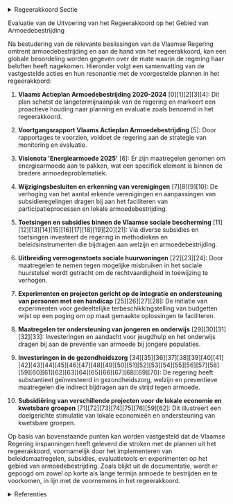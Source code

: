 

<details>
        <summary>Regeerakkoord Sectie </summary>
        <p>2.2.8 Resultaatsgerichte monitoring Meten is weten. We hanteren voortaan een nominale armoede-indicator die rekening houdt met alle tegemoetkomingen en sociale voordelen, zodat we naast het armoederisico ook de feitelijke armoede correct in kaart kunnen brengen en aanpakken. Deze nieuwe Vlaamse armoede-indicator houdt per gezins-vorm rekening met een korf van goederen en diensten en het referentiebudget dat nodig is om niet in armoede te leven. Daarnaast voorzien we in een set van kwantitatieve en kwalitatieve armoede- indicatoren, die naast het armoederisico, ons beter in staat stellen om armoede in al zijn aspecten beter te meten, gerichte maat regelen te nemen die inactiviteitsvallen net zoals de eerste promotieval vermijden, en de effecten van de inspanningen op Vlaams én lokaal niveau beter in beeld te brengen. Zo registreren en analyseren we tot op lokaal niveau de in- en uitstroom-cijfers uit armoede: hoe en hoeveel mensen werden concreet uit armoede geholpen, en waaruit bestaat de nieuwe instroom (zoals bv. erkende vluchtelingen). De evaluatie van beleidsmaatregelen is van cruciaal belang in het kader van armoede-bestrijding. We onderzoeken hoe beleids-maatregelen de levenskwaliteit van mensen in armoede effectief verhogen. We voeren armoedebeleid op basis van wat weten-schappelijk aantoonbaar werkt, en hanteren hierbij de nodige vernieuwende concepten. </p>
        </details> 

Evaluatie van de Uitvoering van het Regeerakkoord op het Gebied van Armoedebestrijding

Na bestudering van de relevante beslissingen van de Vlaamse Regering omtrent armoedebestrijding en aan de hand van het regeerakkoord, kan een globale beoordeling worden gegeven over de mate waarin de regering haar beloften heeft nagekomen. Hieronder volgt een samenvatting van de vastgestelde acties en hun resonantie met de voorgestelde plannen in het regeerakkoord:

1. **Vlaams Actieplan Armoedebestrijding 2020-2024** \[0\]\[1\]\[2\]\[3\]\[4\]: Dit plan schetst de langetermijnaanpak van de regering en markeert een proactieve houding naar planning en evaluatie zoals benoemd in het regeerakkoord. 

2. **Voortgangsrapport Vlaams Actieplan Armoedebestrijding** \[5\]: Door rapportages te voorzien, voldoet de regering aan de strategie van monitoring en evaluatie.

3. **Visienota 'Energiearmoede 2025'** \[6\]: Er zijn maatregelen genomen om energiearmoede aan te pakken, wat een specifiek element is binnen de bredere armoedeproblematiek.

4. **Wijzigingsbesluiten en erkenning van verenigingen** \[7\]\[8\]\[9\]\[10\]: De verhoging van het aantal erkende verenigingen en aanpassingen van subsidieregelingen dragen bij aan het faciliteren van participatieprocessen en lokale armoedebestrijding.

5. **Toetsingen en subsidies binnen de Vlaamse sociale bescherming** \[11\]\[12\]\[13\]\[14\]\[15\]\[16\]\[17\]\[18\]\[19\]\[20\]\[21\]: Via diverse subsidies en toetsingen investeert de regering in methodieken en beleidsinstrumenten die bijdragen aan welzijn en armoedebestrijding.

6. **Uitbreiding vermogenstoets sociale huurwoningen** \[22\]\[23\]\[24\]: Door maatregelen te nemen tegen mogelijke misbruiken in het sociale huurstelsel wordt getracht om de rechtvaardigheid in toewijzing te verhogen.

7. **Experimenten en projecten gericht op de integratie en ondersteuning van personen met een handicap** \[25\]\[26\]\[27\]\[28\]: De initiatie van experimenten voor gedeeltelijke terbeschikkingstelling van budgetten wijst op een poging om op maat gemaakte oplossingen te faciliteren.

8. **Maatregelen ter ondersteuning van jongeren en onderwijs** \[29\]\[30\]\[31\]\[32\]\[33\]: Investeringen en aandacht voor jeugdhulp en het onderwijs dragen bij aan de preventie van armoede bij jongere populaties.

9. **Investeringen in de gezondheidszorg** \[34\]\[35\]\[36\]\[37\]\[38\]\[39\]\[40\]\[41\]\[42\]\[43\]\[44\]\[45\]\[46\]\[47\]\[48\]\[49\]\[50\]\[51\]\[52\]\[53\]\[54\]\[55\]\[56\]\[57\]\[58\]\[59\]\[60\]\[61\]\[62\]\[63\]\[64\]\[65\]\[66\]\[67\]\[68\]\[69\]\[70\]: De regering heeft substantieel geïnvesteerd in gezondheidszorg, welzijn en preventieve maatregelen die indirect bijdragen aan de strijd tegen armoede.

10. **Subsidiëring van verschillende projecten voor de lokale economie en kwetsbare groepen** \[71\]\[72\]\[73\]\[74\]\[75\]\[76\]\[59\]\[62\]: Dit illustreert een doelgerichte stimulatie van lokale economieën en ondersteuning van kwetsbare groepen.

Op basis van bovenstaande punten kan worden vastgesteld dat de Vlaamse Regering inspanningen heeft geleverd die stroken met de plannen uit het regeerakkoord, voornamelijk door het implementeren van beleidsmaatregelen, subsidies, evaluatietools en experimenten op het gebied van armoedebestrijding. Zoals blijkt uit de documentatie, wordt er gepoogd om zowel op korte als lange termijn armoede te bestrijden en te voorkomen, in lijn met de voornemens in het regeerakkoord.

<details>
        <summary> Referenties</summary>
        **[\[0\]]** : **(2020-03-20)** Vlaams Actieplan Armoedebestrijding 2020-2024: doelstellingenkader 

**[\[1\]](http://themis.vlaanderen.be/id/resource/6351cc20-4927-11ec-94bb-99a9d1e168fe)** : **(2020-09-25)** Vlaams Actieplan Armoedebestrijding 2020-2024   De Vlaamse Regering keurt het Vlaams Actieplan Armoedebestrijding 2020-2024 goed. Het plan omschrijft de planning van de belangrijkste beleidsmaatregele... 

**[\[2\]](http://themis.vlaanderen.be/id/nieuwsbrief-info/6356A91C1EA6B745D23CC599)** : **(2022-10-28)** Bijsturing van het Vlaams Actieplan Armoedebestrijding (VAPA) 2020-2024 

**[\[3\]]** : **(2020-01-31)** Vlaams Actieplan Armoedebestrijding (VAPA) 2020-2024: traject 

**[\[4\]]** : **(2020-01-31)** Schriftelijke vraag van 29 januari 2020 van mevrouw Ann De Martelaer, gesteld aan alle Vlaamse ministers, betreffende "Beleidsdomein Buitenlandse Zaken, Cultuur, ICT en Facilitair Management – Armoede... 

**[\[5\]](http://themis.vlaanderen.be/id/nieuwsbrief-info/62389AB36BB7B593CFC18C43)** : **(2022-03-25)** Voortgangsrapport van het Vlaams Actieplan Armoedebestrijding 2020-2024 

**[\[6\]](http://themis.vlaanderen.be/id/nieuwsbrief-info/61AF126C364ED9000900043D)** : **(2021-12-10)** Visienota 'Energiearmoede 2025'   In Vlaanderen heeft ongeveer 15% van de gezinnen te kampen met energiearmoede. Bovendien zijn de energieprijzen de laatste tijd sterk gestegen. Het Regeerakkoord 2019... 

**[\[7\]](http://themis.vlaanderen.be/id/nieuwsbrief-info/61E7CEAD364ED90008000217)** : **(2022-01-21)** Erkenning verenigingen waar armen het woord nemen: wijzigingsbesluit Voorontwerp van besluit van de Vlaamse Regering tot wijziging van artikel 23 van het besluit van de Vlaamse Regering van 15 mei 200... 

**[\[8\]](http://themis.vlaanderen.be/id/nieuwsbrief-info/6228675A6BB7B593CFC18473)** : **(2022-03-11)** Erkenning verenigingen waar armen het woord nemen: wijzigingsbesluit Ontwerpbesluit van de Vlaamse Regering tot wijziging van artikel 23 van het besluit van de Vlaamse Regering van 15 mei 2009 betreff... 

**[\[9\]](http://themis.vlaanderen.be/id/nieuwsbericht/649AB4D42D77B42474D4E85A)** : **(2023-06-30)** Wijzigingsbesluit armoedebestrijding: procedure erkenning als vormingsorganisatie rond armoede Ontwerpbesluit van de Vlaamse Regering tot wijziging van het besluit van de Vlaamse Regering van 15 mei 2... 

**[\[10\]](http://themis.vlaanderen.be/id/nieuwsbericht/643FF17DCA1CB15B58CF473A)** : **(2023-04-21)** Wijzigingsbesluit armoedebestrijding: procedure erkenning als vormingsorganisatie rond armoede Voorontwerp van besluit van de Vlaamse Regering tot wijziging van het besluit van de Vlaamse Regering van... 

**[\[11\]](http://themis.vlaanderen.be/id/nieuwsbrief-info/639C2083C2B90D4571CF90B2)** : **(2022-12-16)** Plan Vlaamse Veerkracht: uitgaventoetsing Vlaamse sociale bescherming Uitgaventoetsing Vlaamse sociale bescherming  Een uitgaventoetsing wordt in de Vlaamse Codex Overheidsfinanciën gedefinieerd als '... 

**[\[12\]](http://themis.vlaanderen.be/id/nieuwsbrief-info/6358F8451EA6B745D23CC8C4)** : **(2022-10-28)** Plan Vlaamse Veerkracht: subsidie meetmethodiek woonkwaliteit woonzorgcentra Vlaams Instituut voor Kwaliteit van Zorg (VIKZ) en Vlaamse Ouderenraad: subsidie meetmethodiek woonkwaliteit Ontwerpbesluit... 

**[\[13\]](http://themis.vlaanderen.be/id/nieuwsbericht/65854361E2E2C9E5814C2D87)** : **(2023-12-22)** VZW Persoonsvolgend Budgetwijzer: beheer Waarderingstool in het Vlaamse beleidsdomein Welzijn, Volksgezondheid en Gezin Ontwerpbesluit van de Vlaamse Regering tot toekenning van een subsidie aan VZW P... 

**[\[14\]](http://themis.vlaanderen.be/id/resource/40edf240-492b-11ec-94bb-99a9d1e168fe)** : **(2019-12-20)** Sciensano: subsidie ontwikkeling en uitvoering preventiebarometer Ontwerpbesluit van de Vlaamse Regering tot toekenning van een subsidie aan Sciensano voor de ontwikkeling en uitvoering van een onderz... 

**[\[15\]](http://themis.vlaanderen.be/id/nieuwsbericht/64A3DB102D77B42474D4F695)** : **(2023-07-07)** Sciensano: subsidie tweede editie Preventiebarometer Ontwerpbesluit van de Vlaamse Regering tot toekenning van een subsidie aan Sciensano voor de uitvoering van de tweede editie van de Preventiebarome... 

**[\[16\]](http://themis.vlaanderen.be/id/nieuwsbrief-info/60E428C2364ED9000800086E)** : **(2021-07-09)** Gezond Leven: subsidie voor de uitvoering van de indicatorenbevraging 'preventief gezondheidsbeleid' Ontwerpbesluit van de Vlaamse Regering tot toekenning van een subsidie aan Gezond Leven voor de uit... 

**[\[17\]](http://themis.vlaanderen.be/id/nieuwsbrief-info/6386187386124BBA17062B60)** : **(2022-12-02)** Sciensano: wijziging subsidiebesluit onderzoek rond preventie bij de Vlaamse bevolking (preventiebarometer) Ontwerpbesluit van de Vlaamse Regering tot wijziging van het besluit van 20 december 2019 to... 

**[\[18\]]** : **(2020-06-26)** Vlaams ouderenbeleidsplan 2020-2025: doelstellingenkader 

**[\[19\]](http://themis.vlaanderen.be/id/nieuwsbrief-info/60A36D6D364ED90008000344)** : **(2021-05-21)** Schriftelijke vraag van 7 mei 2021 van mevrouw Caroline Gennez, gesteld aan alle Vlaamse ministers, betreffende "Vlaamse overheid – Monitoring werkbaarheid" 

**[\[20\]]** : **(2020-07-10)** Conceptnota: “Een beleidskader voor Individueel maatwerk (IMW)” 

**[\[21\]](http://themis.vlaanderen.be/id/resource/d3d42290-4927-11ec-94bb-99a9d1e168fe)** : **(2020-07-17)** vzw Welzijnszorg: subsidie Knooppunt Armoede-Onderwijs Ontwerpbesluit van de Vlaamse Regering tot toekenning van een subsidie van maximaal 298.000 euro aan de vzw Welzijnszorg voor het organiseren van... 

**[\[22\]](http://themis.vlaanderen.be/id/resource/6c901a00-492a-11ec-94bb-99a9d1e168fe)** : **(2020-03-13)** Wijziging uitvoeringsbesluit decreet Vlaamse Sociale Bescherming: aanpassing verminderingscoëfficiënt ouderenvoorzieningen Ontwerpbesluit van de Vlaamse Regering tot wijziging van artikel 473 van het ... 

**[\[23\]](http://themis.vlaanderen.be/id/nieuwsbericht/64AE6C740592342F299DBA03)** : **(2023-07-14)** Middelentoets sociale huurwoning: wijziging besluit Vlaamse Codex Wonen 2021 Voorontwerp van besluit van de Vlaamse Regering tot wijziging van het Besluit Vlaamse Codex Wonen van 2021, wat betreft de ... 

**[\[24\]](http://themis.vlaanderen.be/id/nieuwsbericht/64F6EB0E3605E1AC863BE362)** : **(2023-09-08)** Uitbreiding vermogenstoets sociale huurwoning: wijziging besluit Vlaamse Codex Wonen 2021 Ontwerpbesluit van de Vlaamse Regering tot wijziging van het Besluit Vlaamse Codex Wonen van 2021, wat betreft... 

**[\[25\]](http://themis.vlaanderen.be/id/resource/5dd3e1a0-4924-11ec-94bb-99a9d1e168fe)** : **(2021-04-02)** Gefaseerde invoering BelRAI-beoordelingsinstrument in de Vlaamse sociale bescherming: uitvoeringsbesluit Voorontwerp van besluit van de Vlaamse Regering over de tenuitvoerlegging van BelRAI en tot wij... 

**[\[26\]](http://themis.vlaanderen.be/id/nieuwsbrief-info/60AE15D5364ED90008000201)** : **(2021-05-28)** Gefaseerde invoering BelRAI-beoordelingsinstrument in de Vlaamse sociale bescherming: uitvoeringsbesluit Ontwerpbesluit van de Vlaamse Regering over de tenuitvoerlegging van BelRAI en tot wijziging va... 

**[\[27\]](http://themis.vlaanderen.be/id/nieuwsbrief-info/62CD37D28E6C4430A88987DD)** : **(2022-07-15)** Experiment voor de gedeeltelijke terbeschikkingstelling van budgetten voor niet-rechtstreeks toegankelijke zorg en ondersteuning aan personen met een handicap in prioriteitengroep twee Voorontwerp van... 

**[\[28\]](http://themis.vlaanderen.be/id/nieuwsbrief-info/632046505CD4B179BD8709E2)** : **(2022-09-16)** Experiment voor de gedeeltelijke terbeschikkingstelling van budgetten voor niet-rechtstreeks toegankelijke zorg en ondersteuning aan personen met een handicap in prioriteitengroep twee Ontwerpbesluit ... 

**[\[29\]](http://themis.vlaanderen.be/id/nieuwsbrief-info/61F3ECEAD5F0FAFA87AFA681)** : **(2022-01-28)** Conceptnota: “onderwijskwaliteit verder monitoren via Vlaamse toetsen” 

**[\[30\]](http://themis.vlaanderen.be/id/resource/a9389230-4924-11ec-94bb-99a9d1e168fe)** : **(2021-03-12)** Monitoring van de nieuwe omkadering gewoon basisonderwijs 

**[\[31\]]** : **(2020-02-21)** Monitoring van de nieuwe omkadering gewoon basisonderwijs 

**[\[32\]](http://themis.vlaanderen.be/id/nieuwsbrief-info/60E42257364ED900080007BF)** : **(2021-07-09)** Taalscreening bij het begin van de leerplicht in het gewoon basisonderwijs: vastlegging instrument en manier van afname 

**[\[33\]](http://themis.vlaanderen.be/id/nieuwsbericht/646C6B7F8E8235823F6B819F)** : **(2023-05-26)** Monitoring Nieuwe Omkadering Gewoon Basisonderwijs 

**[\[34\]](http://themis.vlaanderen.be/id/nieuwsbericht/6538D9F79DAB6626D11E5485)** : **(2023-10-27)** Subsidie beheer waarderingstool in het beleidsdomein Welzijn, Volksgezondheid en Gezin (WVG): herverdelingsbesluit A. Ontwerpbesluit van de Vlaamse Regering over de oproep tot subsidieaanvragen voor h... 

**[\[35\]](http://themis.vlaanderen.be/id/nieuwsbrief-info/60D1DC33364ED9000800030A)** : **(2021-06-25)** Gemeenschapsinstellingen: experiment ‘kortverblijf met mobiele begeleiding’ met één jaar verlengd   De Vlaamse Regering keurde op 24 april 2020 een aantal maatregelen goed om de instroommogelijkheden ... 

**[\[36\]](http://themis.vlaanderen.be/id/nieuwsbrief-info/639048ACC2B90D4571CF7663)** : **(2022-12-09)** Plan Vlaamse Veerkracht: uitgaventoetsing ‘Duurzaam watergebruik en de organisatie van het waterlandschap’ Uitgaventoetsing water  Een uitgaventoetsing wordt in de Vlaamse Codex Overheidsfinanciën ged... 

**[\[37\]](http://themis.vlaanderen.be/id/nieuwsbrief-info/61E7C648364ED9000800020D)** : **(2022-01-21)** Vastleggen maatschappelijke uitdagingen in het kader van projectsubsidies sociaal-cultureel volwassenenwerk   De Vlaamse Regering wil binnen de projectregeling van het decreet sociaal- cultureel volwa... 

**[\[38\]](http://themis.vlaanderen.be/id/nieuwsbrief-info/63773DD534B8770AF8FDEC17)** : **(2022-11-18)** Plan Vlaamse Veerkracht: Bestek onderzoek 'uitgaventoetsing: gezinsfiscaliteit en gezinsbijslag' Uitgaventoetsing gezinsfiscaliteit en gezinsbijslag Bestek nr. VO/FB/DEP/2022/008/BOBFO  De Vlaamse Reg... 

**[\[39\]](http://themis.vlaanderen.be/id/nieuwsbrief-info/608A6D03364ED90008000A1F)** : **(2021-04-30)** Plan Vlaamse Veerkracht: versterking mentaal welzijn via acties 'Zorgzame Buurten' Versterking mentaal welzijn: zorgzame buurten  In het kader van het relanceplan Vlaamse Veerkracht enerzijds en het r... 

**[\[40\]]** : **(2020-09-18)** Rapportage uitvoeringsgraad meerjarenprogramma van de algemene evaluaties 

**[\[41\]](http://themis.vlaanderen.be/id/nieuwsbericht/63EA50172E929B312AB5D4E0)** : **(2023-02-17)** Conceptnota voor een geïntegreerd gezins- en jeugdhulpbeleid: “Vroeg & Nabij” 

**[\[42\]](http://themis.vlaanderen.be/id/nieuwsbrief-info/639847DDC2B90D4571CF89CE)** : **(2022-12-16)** Plan Vlaamse Veerkracht: uitgaventoetsing Modal Shift Goederenvervoer Uitgaventoetsing Modal Shift Goederenvervoer  Een uitgaventoetsing wordt in de Vlaamse Codex Overheidsfinanciën gedefinieerd als '... 

**[\[43\]](http://themis.vlaanderen.be/id/nieuwsbrief-info/634E51E71EA6B745D23CBD8A)** : **(2022-10-21)** Vlaamse bijdrage aan het tweede Vrijwillig Nationaal Rapport over de voortgang van Agenda 2030 en de duurzame ontwikkelingsdoelstellingen 

**[\[44\]](http://themis.vlaanderen.be/id/resource/d7375220-4924-11ec-94bb-99a9d1e168fe)** : **(2021-02-26)** Schriftelijke vraag van 11 februari 2021 van de heer Maxim Veys, gesteld aan alle Vlaamse ministers, betreffende "Verticaal Permanent Armoedeoverleg (VPAO) - Stand van zaken" 

**[\[45\]](http://themis.vlaanderen.be/id/nieuwsbrief-info/6230A0C66BB7B593CFC189BA)** : **(2022-03-18)** Plan Vlaamse Veerkracht: Versterking mentaal welzijn door zorgzame buurten Versterking mentaal welzijn: zorgzame buurten  ​Op 30 april 2021 keurde de Vlaamse Regering de uitwerking van het beleid zorg... 

**[\[46\]](http://themis.vlaanderen.be/id/nieuwsbrief-info/60ED372F364ED900080012AF)** : **(2021-07-16)** 2 miljoen euro extra voor subsidieoproepen 'Werkbaarheidscheque' en 'verhoging kmo-Portefeuille' voor 2021   De Vlaamse Regering voorziet 2 miljoen euro bijkomende middelen in het kader van de subsidi... 

**[\[47\]](http://themis.vlaanderen.be/id/nieuwsbrief-info/627B80CA1C4A193816C310A9)** : **(2022-05-13)** Aanpassing grenswaarden BelRAI Screener: wijzigingsbesluit Ontwerpbesluit van de Vlaamse Regering tot wijziging van artikel 151 en 153 van het besluit van de Vlaamse Regering van 30 november 2018 houd... 

**[\[48\]](http://themis.vlaanderen.be/id/resource/0abbcc20-4925-11ec-94bb-99a9d1e168fe)** : **(2021-02-12)** Gefaseerde invoering BelRAI-beoordelingsinstrument in de Vlaamse sociale bescherming: uitvoeringsbesluit Voorontwerp van besluit van de Vlaamse Regering over de tenuitvoerlegging van BelRAI en tot wij... 

**[\[49\]](http://themis.vlaanderen.be/id/nieuwsbrief-info/62389B0E6BB7B593CFC18C52)** : **(2022-03-25)** Vlaams ouderenbeleidsplan 2020-2025: uitgewerkt actieplan 

**[\[50\]](http://themis.vlaanderen.be/id/nieuwsbrief-info/60D5817C364ED9000800049F)** : **(2021-06-25)** Vlaams intersectoraal akkoord (VIA6): maatregelen kwaliteit ouderenzorg Voorontwerp van besluit van de Vlaamse Regering tot wijziging van het besluit van de Vlaamse Regering van 30 november 2018 houde... 

**[\[51\]](http://themis.vlaanderen.be/id/nieuwsbericht/655F1D4FE2E2C9E5814BD271)** : **(2023-11-23)** Aanpak besteding middelen voor verderzetting onderbouwde aanpak energiebesparing gebouwenpark sector Welzijn, Volksgezondheid en Gezin   De Vlaamse Regering neemt kennis van de verderzetting van de on... 

**[\[52\]](http://themis.vlaanderen.be/id/nieuwsbericht/64A3E28B2D77B42474D4F739)** : **(2023-07-07)** Verlenging projectduur sociale infrastructuurprojecten gericht op terugdringen van (kans)armoede in de stad Ontwerpbesluit van de Vlaamse Regering tot wijziging van het besluit van de Vlaamse Regering... 

**[\[53\]](http://themis.vlaanderen.be/id/nieuwsbrief-info/6201466BD5F0FAFA87AFAC3D)** : **(2022-02-11)** VIA6: uitvoering maatregelen Ontwerpbesluit van de Vlaamse Regering tot wijziging van het besluit van de Vlaamse Regering van 28 juni 2019 betreffende de programmatie, de erkenningsvoorwaarden en de s... 

**[\[54\]](http://themis.vlaanderen.be/id/resource/b81f8410-492a-11ec-94bb-99a9d1e168fe)** : **(2020-02-14)** Generieke besparingsmaatregel beleidsveld Wonen Voorontwerp van besluit van de Vlaamse Regering houdende implementatie van een generieke besparingsmaatregel in de subsidies aan gewezen DAC-werknemers,... 

**[\[55\]](http://themis.vlaanderen.be/id/resource/585863f0-4928-11ec-94bb-99a9d1e168fe)** : **(2020-07-10)** COVID-19: Subsidie consumptiebudget kwetsbare doelgroepen Ontwerpbesluit van de Vlaamse Regering tot toekenning van een specifieke subsidie aan de Vlaamse gemeenten, OCMW’s en de Vlaamse Gemeenschapsc... 

**[\[56\]](http://themis.vlaanderen.be/id/nieuwsbericht/65815A93E2E2C9E5814C1FB8)** : **(2023-12-22)** Uitvoeringsbesluit individueel maatwerk: wijziging leeftijdsgrenzen doelgroepvermindering voor personen zonder recente, duurzame werkervaring Voorontwerp van besluit van de Vlaamse Regering tot wijzig... 

**[\[57\]](http://themis.vlaanderen.be/id/nieuwsbrief-info/61B84BA2364ED90009000D8D)** : **(2021-12-17)** Wijzigingsbesluit wijk-werken: éénmalige toelage voor inkomstenverlies wijk- werkorganisatoren Ontwerpbesluit van de Vlaamse Regering tot wijziging van artikel 40 van het besluit van de Vlaamse Regeri... 

**[\[58\]](http://themis.vlaanderen.be/id/resource/77a19050-4924-11ec-94bb-99a9d1e168fe)** : **(2021-04-02)** Plan Vlaamse Veerkracht: Investeren in mediawijsheid van de Vlaming Investeren in mediawijsheid van de Vlaming  In het kader van het project  ‘Investeren in mediawijsheid  van de Vlaming’ keurt de Vla... 

**[\[59\]](http://themis.vlaanderen.be/id/resource/f4cdfd70-4929-11ec-94bb-99a9d1e168fe)** : **(2020-04-10)** Coronavirus COVID-19 en impact op maatschappelijk kwetsbare kinderen en jongeren   De maatregelen ter bestrijding van het coronavirus hebben een specifieke impact op kinderen en jongeren in maatschapp... 

**[\[60\]](http://themis.vlaanderen.be/id/resource/ad6185f0-4925-11ec-94bb-99a9d1e168fe)** : **(2020-12-18)** Eindrapport Centraal Expertencomité ‘Monitoring Discriminatie’ 

**[\[61\]]** : **(2020-06-12)** Evaluatie van het decreet van 12 juli 2013 betreffende de integrale jeugdhulp 

**[\[62\]](http://themis.vlaanderen.be/id/nieuwsbericht/6491588F2D77B42474D4D941)** : **(2023-06-23)** Hoge Raad voor de Statistiek: voordracht vertegenwoordigers van de Vlaamse Gemeenschap 

**[\[63\]](http://themis.vlaanderen.be/id/nieuwsbrief-info/60AE150D364ED90008000200)** : **(2021-05-28)** Erkenning Steunpunt Welzijn, Volksgezondheid en Gezin (2021-2026)   De Vlaamse Regering erkent het consortium onder leiding van de KULeuven als Steunpunt Welzijn, Volksgezondheid en Gezin IV (Steunpun... 

**[\[64\]](http://themis.vlaanderen.be/id/nieuwsbrief-info/60DC2EED364ED90008000378)** : **(2021-07-02)** Besteding middelen Vlaams Klimaatfonds (VKF) voor verderzetting onderbouwde aanpak energiebesparing gebouwenpark in de sector Welzijn, Volksgezondheid en Gezin   De Vlaamse Regering neemt kennis van d... 

**[\[65\]](http://themis.vlaanderen.be/id/nieuwsbericht/651BE1857FDB1A5D07827920)** : **(2023-10-06)** Impact geografische omschrijving werkingsgebieden afvalintercommunales op efficiëntie logistiek huishoudelijk afval in Vlaanderen 

**[\[66\]]** : **(2020-05-15)** Overzicht maatregelen voor kwetsbare gezinnen in het kader Covid19-maatregelen 

**[\[67\]]** : **(2020-07-03)** Overzicht maatregelen voor kwetsbare gezinnen in het kader Covid19-maatregelen 

**[\[68\]](http://themis.vlaanderen.be/id/nieuwsbrief-info/60A5174D364ED90008000392)** : **(2021-05-21)** Plan Vlaamse Veerkracht: dossier 138 Opvolging actieplan mentaal welzijn  In het kader van het regeerakkoord, de beleidsnota Welzijn, Volksgezondheid en Gezin en Armoedebestrijding en het relanceplan ... 

**[\[69\]](http://themis.vlaanderen.be/id/nieuwsbericht/648821642D77B42474D4CDB2)** : **(2023-06-16)** Vereenvoudiging van de toeleidingsprocedure naar een persoonsvolgend budget 

**[\[70\]](http://themis.vlaanderen.be/id/nieuwsbrief-info/638F3C1AC2B90D4571CF7598)** : **(2022-12-09)** Subsidie pilootproject Upstream - kwetsbaarheidstoets in scholen en snelle interventie voor het voorkomen van jongerenthuisloosheid en schooluitval Ontwerpbesluit van de Vlaamse Regering tot toekennin... 

**[\[71\]](http://themis.vlaanderen.be/id/nieuwsbrief-info/6295BCB02071A7D754F180DC)** : **(2022-06-03)** Transitie van voorzieningen van onderwijs naar welzijn 

**[\[72\]](http://themis.vlaanderen.be/id/nieuwsbericht/65703C42E2E2C9E5814BEC82)** : **(2023-12-08)** Expertisecentrum Dementie Vlaanderen: subsidie project ‘iedereen telt!’ Ontwerpbesluit van de Vlaamse Regering tot toekenning van een subsidie aan het Expertisecentrum Dementie Vlaanderen voor het pro... 

**[\[73\]](http://themis.vlaanderen.be/id/nieuwsbrief-info/61B85379364ED90009000FEF)** : **(2021-12-17)** VIA6: uitvoering maatregelen Voorontwerp van besluit van de Vlaamse Regering tot wijziging van het besluit van de Vlaamse Regering van 28 juni 2019 betreffende de programmatie, de erkenningsvoorwaarde... 

**[\[74\]](http://themis.vlaanderen.be/id/nieuwsbericht/6581AC4CE2E2C9E5814C231B)** : **(2023-12-22)** Maatregelen versterking financiële weerbaarheid woonzorgcentra: uitvoeringsbesluit Voorontwerp van besluit van de Vlaamse Regering houdende de maatregelen tot het versterken van de financiële weerbaar... 

**[\[75\]](http://themis.vlaanderen.be/id/nieuwsbrief-info/635A8F7B1EA6B745D23CCB56)** : **(2022-10-28)** Naar een kader voor het Vlaams kennisveiligheidsbeleid 

**[\[76\]](http://themis.vlaanderen.be/id/nieuwsbrief-info/637C851434B8770AF8FDF0A8)** : **(2022-11-25)** SAM vzw: subsidie project 'Omgaan met vrijheidsbeperkende maatregelen' in de residentiële brede jeugdhulp en de residentiële geestelijke gezondheidszorg Ontwerpbesluit van de Vlaamse Regering tot toek... 
        </details> 

